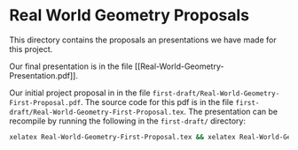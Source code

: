 # Real World Geometry Proposals

This directory contains the proposals an presentations we have made for
this project.

Our final presentation is in the file [[Real-World-Geometry-Presentation.pdf]].

Our initial project proposal in in the file
`first-draft/Real-World-Geometry-First-Proposal.pdf`. The source code
for this pdf is in the file
`first-draft/Real-World-Geometry-First-Proposal.tex`. The presentation
can be recompile by running the following in the `first-draft/`
directory:

``` sh
xelatex Real-World-Geometry-First-Proposal.tex && xelatex Real-World-Geometry-First-Proposal.tex
```
